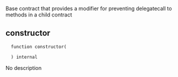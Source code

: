 Base contract that provides a modifier for preventing delegatecall to methods in a child contract

## constructor
```solidity
  function constructor(
    
  ) internal
```
No description


